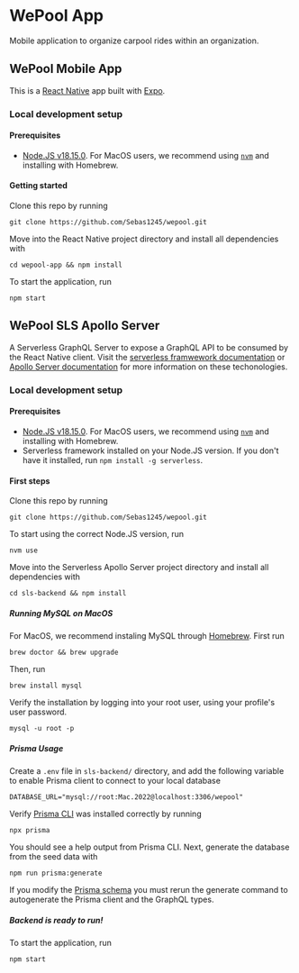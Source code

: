# WePool App
Mobile application to organize carpool rides within an organization.

## WePool Mobile App 
This is a [React Native](https://reactnative.dev/) app built with [Expo](https://expo.dev/). 
### Local development setup
#### Prerequisites
- [Node.JS v18.15.0](https://nodejs.org/en/). For MacOS users, we recommend using [`nvm`](https://formulae.brew.sh/formula/nvm) and installing with Homebrew.

#### Getting started
Clone this repo by running
```
git clone https://github.com/Sebas1245/wepool.git
```
Move into the React Native project directory and install all dependencies with
```
cd wepool-app && npm install
```

To start the application, run 
```
npm start
```

## WePool SLS Apollo Server
A Serverless GraphQL Server to expose a GraphQL API to be consumed by the React Native client. Visit the [serverless framwework documentation](https://www.serverless.com/) or [Apollo Server documentation](https://www.apollographql.com/docs/) for more information on these techonologies.
### Local development setup
#### Prerequisites
- [Node.JS v18.15.0](https://nodejs.org/en/). For MacOS users, we recommend using [`nvm`](https://formulae.brew.sh/formula/nvm) and installing with Homebrew.
- Serverless framework installed on your Node.JS version. If you don't have it installed, run `npm install -g serverless`.

#### First steps
Clone this repo by running
```
git clone https://github.com/Sebas1245/wepool.git
```
To start using the correct Node.JS version, run 
```
nvm use
```
Move into the Serverless Apollo Server project directory and install all dependencies with
```
cd sls-backend && npm install
```



##### Running MySQL on MacOS
For MacOS, we recommend instaling MySQL through [Homebrew](https://brew.sh/). First run
```
brew doctor && brew upgrade
```
Then, run 
```
brew install mysql
```

Verify the installation by logging into your root user, using your profile's user password.
```
mysql -u root -p
```
##### Prisma Usage
Create a `.env` file in `sls-backend/` directory, and add the following variable to enable Prisma client to connect to your local database
```.env
DATABASE_URL="mysql://root:Mac.2022@localhost:3306/wepool"
```
Verify [Prisma CLI](https://www.prisma.io/docs/concepts/components/prisma-cli/installation) was installed correctly by running
```
npx prisma
```
You should see a help output from Prisma CLI. Next, generate the database from the seed data with
```
npm run prisma:generate
```

If you modify the [Prisma schema](sls-backend/prisma/schema.prisma) you must rerun the generate command to autogenerate the Prisma client and the GraphQL types.

##### Backend is ready to run!

To start the application, run 
```
npm start
```